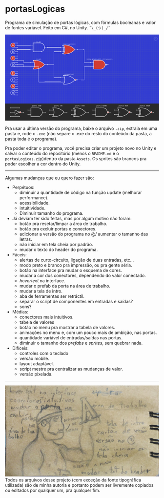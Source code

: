 # portasLogicas
Programa de simulação de portas lógicas, com fórmulas booleanas e valor de fontes variável. Feito em C#, no Unity. `¯\_(ツ)_/¯`

![portasLogicas](/img/capa.png)

Pra usar a última versão do programa, baixe o arquivo `.zip`, extraia em uma pasta e, rode o `.exe` (não separe o .exe do resto do conteúdo da pasta, a pasta toda é o programa).

Pra poder editar o programa, você precisa criar um projeto novo no Unity e salvar o conteúdo do repositório (menos o `README.md` e o `portasLogicas.zip`)dentro da pasta `Assets`.
Os sprites são brancos pra poder escolher a cor dentro do Unity.

---
Algumas mudanças que eu quero fazer são:
- Perpétuos:
	- diminuir a quantidade de código na função update (melhorar performance).
	- acessibilidade.
	- intuitividade.
	- Diminuir tamanho do programa.
- Já deviam ter sido feitas, mas por algum motivo não foram:
	- botão pra resetar/limpar a área de trabalho.
	- botão pra excluir portas e conectores.
	- adicionar a versão do programa no @/ aumentar o tamanho das letras.
	- não iniciar em tela cheia por padrão.
	- mudar o texto do header do programa.
- Fáceis:
	- alertas de curto-circuito, ligação de duas entradas, etc...
	- modo preto e branco pra impressão, ou pra gente séria.
	- botão na interface pra mudar o esquema de cores.
	- mudar a cor dos conectores, dependendo do valor conectado.
	- *hovertext* na interface.
	- mudar o prefab da porta na área de trabalho.
	- mudar a tela de intro.
	- aba de ferramentas ser retráctil.
	- separar o script de componentes em entradas e saídas?
	- sons?
- Médias:
	- conectores mais intuitivos.
	- tabela de valores
	- botão no menu pra mostrar a tabela de valores.
	- animações no menu e, com um pouco mais de ambição, nas portas.
	- quantidade variável de entradas/saídas nas portas.
	- diminuir o tamanho dos *prefabs* e *sprites*, sem quebrar nada.
- Difíceis:
	- controles com o teclado
	- versão mobile.
	- layout adaptável.
	- script mestre pra centralizar as mudanças de valor.
	- versão pixelada.

---
![academia de letras](/img/letras.jpg)
Todos os arquivos desse projeto (com exceção da fonte tipográfica utilizada) são de minha autoria e portanto podem ser livremente copiados ou editados por qualquer um, pra qualquer fim.